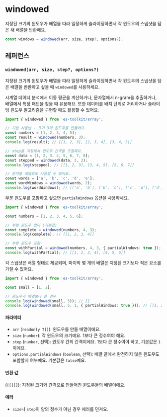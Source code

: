 # windowed

지정된 크기의 윈도우가 배열을 따라 일정하게 슬라이딩하면서 각 윈도우의 스냅샷을 담은 새 배열을 반환해요.

```typescript
const windows = windowed(arr, size, step?, options?);
```

## 레퍼런스

### `windowed(arr, size, step?, options?)`

지정된 크기의 윈도우가 배열을 따라 일정하게 슬라이딩하면서 각 윈도우의 스냅샷을 담은 배열을 반환하고 싶을 때 `windowed`를 사용하세요.

시계열 데이터 분석에서 이동 평균을 계산하거나, 문자열에서 n-gram을 추출하거나, 배열에서 특정 패턴을 찾을 때 유용해요. 또한 데이터를 배치 단위로 처리하거나 슬라이딩 윈도우 알고리즘을 구현할 때도 활용할 수 있어요.

```typescript
import { windowed } from 'es-toolkit/array';

// 기본 사용법 - 크기 3의 윈도우를 만들어요.
const numbers = [1, 2, 3, 4, 5];
const result = windowed(numbers, 3);
console.log(result); // [[1, 2, 3], [2, 3, 4], [3, 4, 5]]

// step을 지정해서 윈도우 간격을 조절해요.
const data = [1, 2, 3, 4, 5, 6, 7, 8];
const stepped = windowed(data, 3, 2);
console.log(stepped); // [[1, 2, 3], [3, 4, 5], [5, 6, 7]]

// 문자열 배열로도 사용할 수 있어요.
const words = ['a', 'b', 'c', 'd', 'e'];
const wordWindows = windowed(words, 2);
console.log(wordWindows); // [['a', 'b'], ['b', 'c'], ['c', 'd'], ['d', 'e']]
```

부분 윈도우를 포함하고 싶으면 `partialWindows` 옵션을 사용하세요.

```typescript
import { windowed } from 'es-toolkit/array';

const numbers = [1, 2, 3, 4, 5, 6];

// 부분 윈도우 없이 (기본값)
const complete = windowed(numbers, 4, 3);
console.log(complete); // [[1, 2, 3, 4]]

// 부분 윈도우 포함
const withPartial = windowed(numbers, 4, 3, { partialWindows: true });
console.log(withPartial); // [[1, 2, 3, 4], [4, 5, 6]]
```

각 스냅샷은 배열 형태로 제공되며, 마지막 몇 개의 배열은 지정된 크기보다 적은 요소를 가질 수 있어요.

```typescript
import { windowed } from 'es-toolkit/array';

const small = [1, 2];

// 윈도우가 배열보다 큰 경우
console.log(windowed(small, 5)); // []
console.log(windowed(small, 5, 1, { partialWindows: true })); // [[1, 2], [2]]
```

#### 파라미터

- `arr` (`readonly T[]`): 윈도우를 만들 배열이에요.
- `size` (`number`): 각 윈도우의 크기예요. 1보다 큰 정수여야 해요.
- `step` (`number`, 선택): 윈도우 간의 간격이에요. 1보다 큰 정수여야 하고, 기본값은 `1`이에요.
- `options.partialWindows` (`boolean`, 선택): 배열 끝에서 완전하지 않은 윈도우도 포함할지 여부예요. 기본값은 `false`예요.

#### 반환 값

(`T[][]`): 지정된 크기와 간격으로 만들어진 윈도우들의 배열이에요.

#### 에러

- `size`나 `step`이 양의 정수가 아닌 경우 에러를 던져요.
